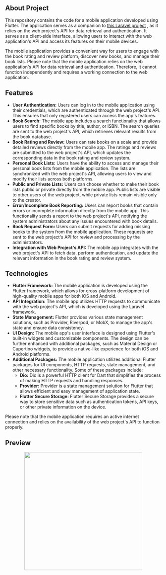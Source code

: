 ## About Project

This repository contains the code for a mobile application developed using Flutter. The application serves as a companion to [this Laravel project](https://github.com/ahmet-parlak/book-review) , as it relies on the web project's API for data retrieval and authentication. It serves as a client-side interface, allowing users to interact with the web application's API and access its features on their mobile devices.

The mobile application provides a convenient way for users to engage with the book rating and review platform, discover new books, and manage their book lists. Please note that the mobile application relies on the web application's API for data retrieval and authentication. Therefore, it cannot function independently and requires a working connection to the web application.

## Features
- **User Authentication:** Users can log in to the mobile application using their credentials, which are authenticated through the web project's API. This ensures that only registered users can access the app's features.
- **Book Search:** The mobile app includes a search functionality that allows users to find specific books by title, author, or ISBN. The search queries are sent to the web project's API, which retrieves relevant results from the book database.
- **Book Rating and Review:** Users can rate books on a scale and provide detailed reviews directly from the mobile app. The ratings and reviews are submitted to the web project's API, which updates the corresponding data in the book rating and review system.
- **Personal Book Lists:** Users have the ability to access and manage their personal book lists from the mobile application. The lists are synchronized with the web project's API, allowing users to view and modify their lists across both platforms.
- **Public and Private Lists:** Users can choose whether to make their book lists public or private directly from the mobile app. Public lists are visible to other users of the web project, while private lists remain visible only to the creator.
- **Error/Incomplete Book Reporting:** Users can report books that contain errors or incomplete information directly from the mobile app. This functionality sends a report to the web project's API, notifying the system administrators about any issues encountered with book details.
- **Book Request Form:** Users can submit requests for adding missing books to the system from the mobile application. These requests are sent to the web project's API for review and processing by the administrators.
- **Integration with Web Project's API:** The mobile app integrates with the web project's API to fetch data, perform authentication, and update the relevant information in the book rating and review system.

## Technologies
- **Flutter Framework:** The mobile application is developed using the Flutter framework, which allows for cross-platform development of high-quality mobile apps for both iOS and Android.
- **API Integration:** The mobile app utilizes HTTP requests to communicate with the web project's API, which is developed using the Laravel framework.
- **State Management:** Flutter provides various state management solutions, such as Provider, Riverpod, or MobX, to manage the app's state and ensure data consistency.
- **UI Design:** The mobile app's user interface is designed using Flutter's built-in widgets and customizable components. The design can be further enhanced with additional packages, such as Material Design or Cupertino widgets, to provide a native-like experience for both iOS and Android platforms.
- **Additional Packages:** The mobile application utilizes additional Flutter packages for UI components, HTTP requests, state management, and other necessary functionality. Some of these packages include:
  - **Dio:** Dio is a powerful HTTP client for Dart that simplifies the process of making HTTP requests and handling responses.
  - **Provider:** Provider is a state management solution for Flutter that allows efficient and easy management of application state.
  - **Flutter Secure Storage:** Flutter Secure Storage provides a secure way to store sensitive data such as authentication tokens, API keys, or other private information on the device.

Please note that the mobile application requires an active internet connection and relies on the availability of the web project's API to function properly.

## Preview

<div align="center">
<img src="project.gif" width="auto" width="360" height="380">
</div>
